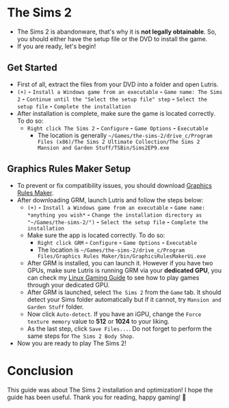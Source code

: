 # The Sims 2
- The Sims 2 is abandonware, that's why it is **not legally obtainable**. So, you should either have the setup file or the DVD to install the game.
- If you are ready, let's begin!
## Get Started
- First of all, extract the files from your DVD into a folder and open Lutris.
- `(+)` **-** `Install a Windows game from an executable` **-** `Game name: The Sims 2` **-** `Continue until the "Select the setup file" step` **-** `Select the setup file` **-** `Complete the installation`
- After installation is complete, make sure the game is located correctly. To do so:
  - `Right click The Sims 2` **-** `Configure` **-** `Game Options` **-** `Executable`
    - The location is generally `~/Games/the-sims-2/drive_c/Program Files (x86)/The Sims 2 Ultimate Collection/The Sims 2 Mansion and Garden Stuff/TSBin/Sims2EP9.exe` 
## Graphics Rules Maker Setup
- To prevent or fix compatibility issues, you should download [Graphics Rules Maker](https://www.simsnetwork.com/tools/graphics-rules-maker).
- After downloading GRM, launch Lutris and follow the steps below:
  - `(+)` **-** `Install a Windows game from an executable` **-** `Game name: *anything you wish*` **-** `Change the installation directory as "~/Games/the-sims-2/")` **-** `Select the setup file` **-** `Complete the installation`
  - Make sure the app is located correctly. To do so:
    - `Right click GRM` **-** `Configure` **-** `Game Options` **-** `Executable`
    - The location is `~/Games/the-sims-2/drive_c/Program Files/Graphics Rules Maker/bin/GraphicsRulesMakerUi.exe`
  - After GRM is installed, you can launch it. However if you have two GPUs, make sure Lutris is running GRM via your **dedicated GPU**, you can check my [Linux Gaming Guide](https://github.com/cagla-su/Linux-Gaming-Guide/tree/main?tab=readme-ov-file#hybrid-graphics-setup) to see how to play games through your dedicated GPU.
  - After GRM is launched, select `The Sims 2` from the `Game` tab. It should detect your Sims folder automatically but if it cannot, try `Mansion and Garden Stuff` folder.
  - Now click `Auto-detect`. If you have an iGPU, change the `Force texture memory` value to **512** or **1024** to your liking.
  - As the last step, click `Save Files...`. Do not forget to perform the same steps for `The Sims 2 Body Shop`.
- Now you are ready to play The Sims 2!
# Conclusion
This guide was about The Sims 2 installation and optimization! I hope the guide has been useful. Thank you for reading, happy gaming! 🐧
